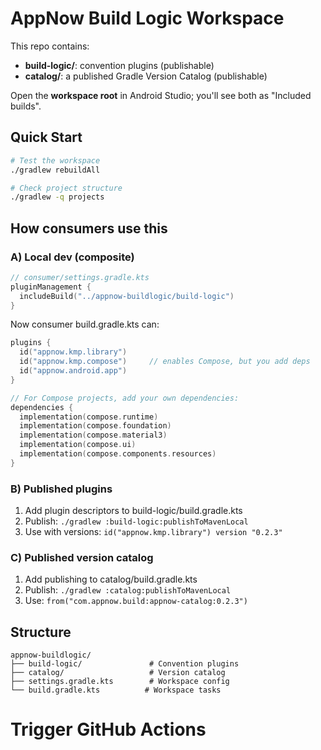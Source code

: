 # AppNow Build Logic Workspace

This repo contains:
- **build-logic/**: convention plugins (publishable)
- **catalog/**: a published Gradle Version Catalog (publishable)

Open the **workspace root** in Android Studio; you'll see both as "Included builds".

## Quick Start

```bash
# Test the workspace
./gradlew rebuildAll

# Check project structure  
./gradlew -q projects
```

## How consumers use this

### A) Local dev (composite)
```kotlin
// consumer/settings.gradle.kts
pluginManagement {
  includeBuild("../appnow-buildlogic/build-logic")
}
```

Now consumer build.gradle.kts can:
```kotlin
plugins {
  id("appnow.kmp.library")
  id("appnow.kmp.compose")     // enables Compose, but you add deps
  id("appnow.android.app")
}

// For Compose projects, add your own dependencies:
dependencies {
  implementation(compose.runtime)
  implementation(compose.foundation)
  implementation(compose.material3)
  implementation(compose.ui)
  implementation(compose.components.resources)
}
```

### B) Published plugins
1. Add plugin descriptors to build-logic/build.gradle.kts
2. Publish: `./gradlew :build-logic:publishToMavenLocal`
3. Use with versions: `id("appnow.kmp.library") version "0.2.3"`

### C) Published version catalog
1. Add publishing to catalog/build.gradle.kts 
2. Publish: `./gradlew :catalog:publishToMavenLocal`
3. Use: `from("com.appnow.build:appnow-catalog:0.2.3")`

## Structure
```
appnow-buildlogic/
├── build-logic/               # Convention plugins
├── catalog/                   # Version catalog
├── settings.gradle.kts        # Workspace config
└── build.gradle.kts          # Workspace tasks
```
# Trigger GitHub Actions

